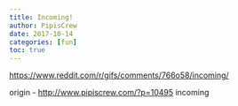 ```yaml
---
title: Incoming!
author: PipisCrew
date: 2017-10-14
categories: [fun]
toc: true
---
```


https://www.reddit.com/r/gifs/comments/766o58/incoming/

origin - http://www.pipiscrew.com/?p=10495 incoming
